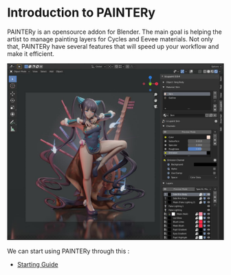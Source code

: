 # Introduction to PAINTERy

PAINTERy is an opensource addon for Blender. The main goal is helping the artist to manage painting layers for Cycles and Eevee materials. Not only that, PAINTERy have several features that will speed up your workflow and make it efficient.

![project-example](source/00.introduction/00-yang_guifei.jpg)

We can start using PAINTERy through this :

- [Starting Guide](01.quick-setup.md)
